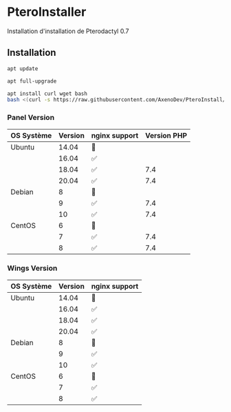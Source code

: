 # PteroInstaller

Installation d'installation de Pterodactyl 0.7

## Installation


```bash
apt update
```
```bash
apt full-upgrade
```
```bash
apt install curl wget bash
bash <(curl -s https://raw.githubusercontent.com/AxenoDev/PteroInstall/main/bashall.sh)
```
### Panel Version

| OS Système        | Version | nginx support        | Version PHP |
| ----------------- | ------- | -------------------- | ----------- |
| Ubuntu            | 14.04   | :red_circle:         |             |
|                   | 16.04   | :white_check_mark:   |             |
|                   | 18.04   | :white_check_mark:   | 7.4         |
|                   | 20.04   | :white_check_mark:   | 7.4         |
| Debian            | 8       | :red_circle:         |             |
|                   | 9       | :white_check_mark:   | 7.4         |
|                   | 10      | :white_check_mark:   | 7.4         |
| CentOS            | 6       | :red_circle:         |             |
|                   | 7       | :white_check_mark:   | 7.4         |
|                   | 8       | :white_check_mark:   | 7.4         |

### Wings Version

| OS Système        | Version | nginx support        | 
| ----------------- | ------- | -------------------- | 
| Ubuntu            | 14.04   | :red_circle:         |
|                   | 16.04   | :white_check_mark:   |
|                   | 18.04   | :white_check_mark:   | 
|                   | 20.04   | :white_check_mark:   |
| Debian            | 8       | :red_circle:         |
|                   | 9       | :white_check_mark:   | 
|                   | 10      | :white_check_mark:   | 
| CentOS            | 6       | :red_circle:         | 
|                   | 7       | :white_check_mark:   | 
|                   | 8       | :white_check_mark:   | 
